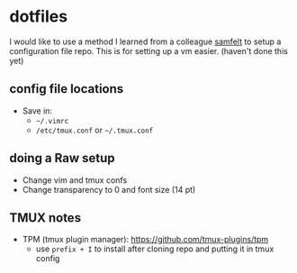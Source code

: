 # dotfiles

I would like to use a method I learned from a colleague [samfelt](https://github.com/samfelt/dotfiles) to setup a configuration file repo. This is for setting up a vm easier. (haven't done this yet)

## config file locations
- Save in:
  - `~/.vimrc`
  - `/etc/tmux.conf` or `~/.tmux.conf`

## doing a Raw setup
- Change vim and tmux confs
- Change transparency to 0 and font size (14 pt)


## TMUX notes

- TPM (tmux plugin manager): https://github.com/tmux-plugins/tpm
    - use `prefix + I` to install after cloning repo and putting it in tmux config
